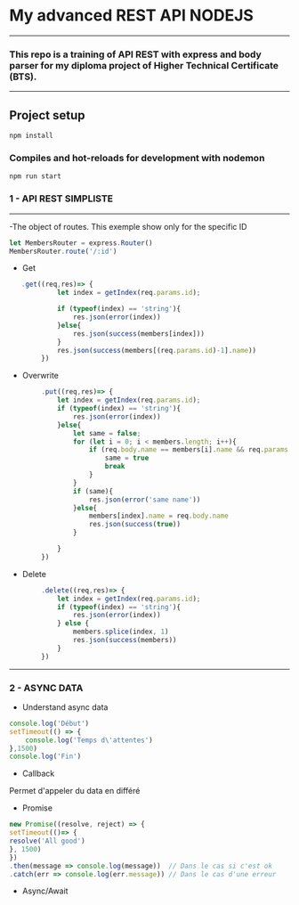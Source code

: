 # My advanced REST API NODEJS


---

### This repo is a training of API REST with express and body parser for my diploma project of  Higher Technical Certificate (BTS).



---

## Project setup
```
npm install
```
### Compiles and hot-reloads for development with nodemon
```
npm run start
```


### 1 - API REST SIMPLISTE





---

-The object of routes. This exemple show only for the specific ID



```js
let MembersRouter = express.Router()
MembersRouter.route('/:id')
```

- Get
```js
   .get((req,res)=> {
            let index = getIndex(req.params.id);

            if (typeof(index) == 'string'){
                res.json(error(index))
            }else{
                res.json(success(members[index]))
            }
            res.json(success(members[(req.params.id)-1].name))
        })
```


- Overwrite
```js
        .put((req,res)=> {
            let index = getIndex(req.params.id);
            if (typeof(index) == 'string'){
                res.json(error(index))
            }else{
                let same = false;
                for (let i = 0; i < members.length; i++){
                    if (req.body.name == members[i].name && req.params.id != members[i].id){
                        same = true
                        break
                    }
                }
                if (same){
                    res.json(error('same name'))
                }else{
                    members[index].name = req.body.name
                    res.json(success(true))
                }

            }
        })
```


- Delete
```js
        .delete((req,res)=> {
            let index = getIndex(req.params.id);
            if (typeof(index) == 'string'){
                res.json(error(index))
            } else {
                members.splice(index, 1)
                res.json(success(members))
            }
        })
```
---

### 2 - ASYNC DATA

- Understand async data

```js
console.log('Début')
setTimeout(() => {
    console.log('Temps d\'attentes')
},1500)
console.log('Fin')

```
- Callback

Permet d'appeler du data en différé 

- Promise 

```js
new Promise((resolve, reject) => {
setTimeout(()=> {
resolve('All good')
}, 1500)
})
.then(message => console.log(message))  // Dans le cas si c'est ok
.catch(err => console.log(err.message)) // Dans le cas d'une erreur
```


- Async/Await
